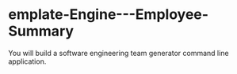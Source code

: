 # emplate-Engine---Employee-Summary
You will build a software engineering team generator command line application.
